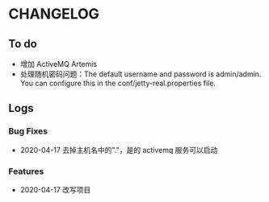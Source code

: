 # CHANGELOG



## To do

* 增加 ActiveMQ Artemis
* 处理随机密码问题：The default username and password is admin/admin. You can configure this in the conf/jetty-real.properties file.

## Logs


### Bug Fixes

* 2020-04-17  去掉主机名中的"."，是的 activemq 服务可以启动


### Features

* 2020-04-17  改写项目

